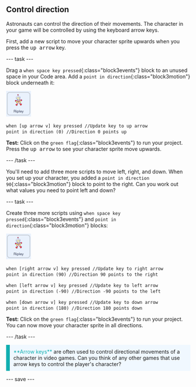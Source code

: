 ## Control direction

Astronauts can control the direction of their movements. The character in your game will be controlled by using the keyboard arrow keys.

First, add a new script to move your character sprite upwards when you press the <kbd>up arrow</kbd> key.

--- task ---

Drag a `when space key pressed`{:class="block3events"} block to an unused space in your Code area. Add a `point in direction`{:class="block3motion"} block underneath it:

![The Ripley sprite icon.](images/ripley-sprite-icon.png)

```blocks3
when [up arrow v] key pressed //Update key to up arrow
point in direction (0) //Direction 0 points up
```

**Test:** Click on the `green flag`{:class="block3events"} to run your project. Press the <kbd>up arrow</kbd> to see your character sprite move upwards. 

--- /task ---

You'll need to add three more scripts to move left, right, and down. When you set up your character, you added a `point in direction 90`{:class="block3motion"} block to point to the right. Can you work out what values you need to point left and down?

--- task ---

Create three more scripts using `when space key pressed`{:class="block3events"} and `point in direction`{:class="block3motion"} blocks:

![The Ripley sprite icon.](images/ripley-sprite-icon.png)

```blocks3
when [right arrow v] key pressed //Update key to right arrow
point in direction (90) //Direction 90 points to the right
```

```blocks3
when [left arrow v] key pressed //Update key to left arrow
point in direction (-90) //Direction -90 points to the left
```

```blocks3
when [down arrow v] key pressed //Update key to down arrow
point in direction (180) //Direction 180 points down
```

**Test:** Click on the `green flag`{:class="block3events"} to run your project. You can now move your character sprite in all directions.

--- /task ---

<p style="border-left: solid; border-width:10px; border-color: #0faeb0; background-color: aliceblue; padding: 10px;">
<span style="color: #0faeb0">**Arrow keys**</span> are often used to control directional movements of a character in video games. Can you think of any other games that use arrow keys to control the player's character? 
</p>

--- save ---

